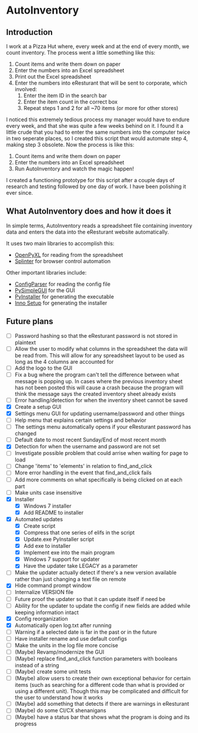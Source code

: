 # AutoInventory

## Introduction

I work at a Pizza Hut where, every week and at the end of every month, we count inventory.
The process went a little something like this:

1. Count items and write them down on paper
2. Enter the numbers into an Excel spreadsheet
3. Print out the Excel spreadsheet
4. Enter the numbers into eResturant that will be sent to corporate, which involved:
    1. Enter the item ID in the search bar
    2. Enter the item count in the correct box
    3. Repeat steps 1 and 2 for all ~70 items (or more for other stores)

I noticed this extremely tedious process my manager would have to endure every week, and that she was quite a few weeks behind on it.
I found it a little crude that you had to enter the same numbers into the computer twice in two seperate places,
so I created this script that would automate step 4, making step 3 obsolete.
Now the process is like this:

1. Count items and write them down on paper
2. Enter the numbers into an Excel spreadsheet
3. Run AutoInventory and watch the magic happen!

I created a functioning prototype for this script after a couple days of research and testing followed by one day of work.
I have been polishing it ever since.

## What AutoInventory does and how it does it

In simple terms, AutoInventory reads a spreadsheet file containing inventory data and enters the data into the eResturant website automatically.

It uses two main libraries to accomplish this:

- [OpenPyXL](https://openpyxl.readthedocs.io/en/stable/index.html) for reading from the spreadsheet
- [Splinter](https://splinter.readthedocs.io/en/latest/index.html) for browser control automation

Other important libraries include:

- [ConfigParser](https://docs.python.org/3/library/configparser.html) for reading the config file
- [PySimpleGUI](https://www.pysimplegui.org/en/latest/) for the GUI
- [PyInstaller](https://pyinstaller.org/en/stable/index.html) for generating the executable
- [Inno Setup](https://jrsoftware.org/isinfo.php) for generating the installer

## Future plans

- [ ] Password hashing so that the eResturant password is not stored in plaintext
- [ ] Allow the user to modify what columns in the spreadsheet the data will be read from.
This will allow for any spreadsheet layout to be used as long as the 4 columns are accounted for
- [ ] Add the logo to the GUI
- [ ] Fix a bug where the program can't tell the difference between what message is popping up.
In cases where the previous inventory sheet has not been posted this will cause a crash because the program will think the message says the created inventory sheet already exists
- [ ] Error handling/detection for when the inventory sheet cannot be saved
- [x] Create a setup GUI
- [x] Settings menu GUI for updating username/password and other things
- [ ] Help menu that explains certain settings and behavior
- [ ] The settings menu automatically opens if your eResturant password has changed
- [ ] Default date to most recent Sunday/End of most recent month
- [x] Detection for when the username and password are not set
- [ ] Investigate possible problem that could arrise when waiting for page to load
- [ ] Change 'items' to 'elements' in relation to find_and_click
- [ ] More error handling in the event that find_and_click fails
- [ ] Add more comments on what specifically is being clicked on at each part
- [ ] Make units case insensitive
- [x] Installer
  - [x] Windows 7 installer
  - [x] Add README to installer
- [x] Automated updates
  - [x] Create script
  - [x] Compress that one series of elifs in the script
  - [x] Update.exe PyInstaller script
  - [x] Add exe to installer
  - [x] Implement exe into the main program
  - [x] Windows 7 support for updater
  - [x] Have the updater take LEGACY as a parameter
- [ ] Make the updater actually detect if there's a new version available rather than just changing a text file on remote
- [x] Hide command prompt window
- [ ] Internalize VERSION file
- [ ] Future proof the updater so that it can update itself if need be
- [ ] Ability for the updater to update the config if new fields are added while keeping information intact
- [x] Config reorganization
- [x] Automatically open log.txt after running
- [ ] Warning if a selected date is far in the past or in the future
- [ ] Have installer rename and use default configs
- [ ] Make the units in the log file more concise
- [ ] (Maybe) Revamp/modernize the GUI
- [ ] (Maybe) replace find_and_click function parameters with booleans instead of a string
- [ ] (Maybe) create some unit tests
- [ ] (Maybe) allow users to create their own exceptional behavior for certain items
(such as searching for a different code than what is provided or using a different unit).
Though this may be complicated and difficult for the user to understand how it works
- [ ] (Maybe) add something that detects if there are warnings in eResturant
- [ ] (Maybe) do some CI/CX shenanigans
- [ ] (Maybe) have a status bar that shows what the program is doing and its progress
